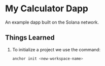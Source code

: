 # My Calculator Dapp

An example dapp built on the Solana network.

## Things Learned

1. To initialize a project we use the command:
    ```sh
    anchor init <new-workspace-name>
    ```